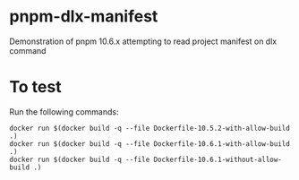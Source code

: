 # pnpm-dlx-manifest
Demonstration of pnpm 10.6.x attempting to read project manifest on dlx command

# To test

Run the following commands:

```
docker run $(docker build -q --file Dockerfile-10.5.2-with-allow-build .)
docker run $(docker build -q --file Dockerfile-10.6.1-with-allow-build .)
docker run $(docker build -q --file Dockerfile-10.6.1-without-allow-build .)
```
